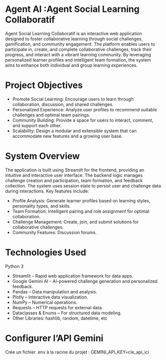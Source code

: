 # Agent AI :Agent Social Learning Collaboratif
Agent Social Learning Collaboratif is an interactive web application designed to foster collaborative learning through social challenges, gamification, and community engagement. The platform enables users to participate in, create, and complete collaborative challenges, track their progress, and interact with a vibrant learning community. By leveraging personalized learner profiles and intelligent team formation, the system aims to enhance both individual and group learning experiences.

# Project Objectives
-  Promote Social Learning: Encourage users to learn through collaboration, discussion, and shared challenges.
-  Personalized Experience: Analyze user profiles to recommend suitable challenges and optimal team pairings.
-  Community Building: Provide a space for users to interact, comment, and support each other.
-  Scalability: Design a modular and extensible system that can accommodate new features and a growing user base.

# System Overview
The application is built using Streamlit for the frontend, providing an intuitive and interactive user interface. The backend logic manages challenge creation and participation, team formation, and feedback collection. The system uses session state to persist user and challenge data during interactions. Key features include:
- Profile Analysis: Generate learner profiles based on learning styles, personality types, and skills.
- Team Formation: Intelligent pairing and role assignment for optimal collaboration.
- Challenge Management: Create, join, and submit solutions for collaborative challenges.
- Community Features: Discussion forums.
  
# Technologies Used
Python 3
- Streamlit – Rapid web application framework for data apps.
- Google Gemini AI – AI-powered challenge generation and personalized feedback.
- Pandas – Data manipulation and analysis.
- Plotly – Interactive data visualization.
- NumPy – Numerical operations.
- Requests – HTTP requests for external data.
- Dataclasses & Enums – For structured data modeling.
- Other Libraries: hashlib, random, datetime, etc
# Configurer l’API Gemini
Crée un fichier .env à la racine du projet :
GEMINI_API_KEY=cle_api_ici





